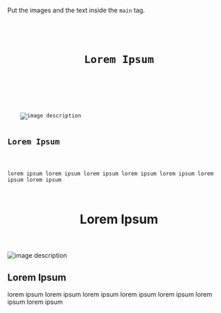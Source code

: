 Put the images and the text
inside the `main` tag.

<codeblock language="html" type="exercise" testMode="fixedInput">
<code>
<header>
		<h1>Lorem Ipsum</h1>
	</header>
	<img src = "#" alt = "image description">
	<h2>Lorem Ipsum</h2>
	<p>lorem ipsum lorem ipsum lorem ipsum lorem ipsum lorem ipsum lorem ipsum lorem ipsum</p>
</code>

<solution>
<header>
	<h1>Lorem Ipsum</h1>
</header>
<main>
	<img src = "#" alt = "image description">
	<h2>Lorem Ipsum</h2>
	<p>lorem ipsum lorem ipsum lorem ipsum lorem ipsum lorem ipsum lorem ipsum lorem ipsum</p>
</main>
</solution>
</codeblock>